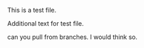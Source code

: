This is a test file.

Additional text for test file.

can you pull from branches. I would think so.
